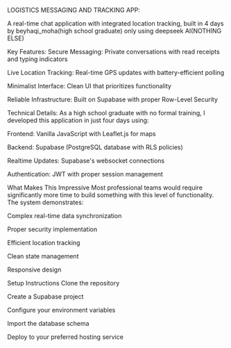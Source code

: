 LOGISTICS MESSAGING AND TRACKING APP:


A real-time chat application with integrated location tracking, built in 4 days by beyhaqi_moha(high school graduate) only using deepseek AI(NOTHING ELSE)



Key Features:
Secure Messaging: Private conversations with read receipts and typing indicators

Live Location Tracking: Real-time GPS updates with battery-efficient polling

Minimalist Interface: Clean UI that prioritizes functionality

Reliable Infrastructure: Built on Supabase with proper Row-Level Security



Technical Details:
As a high school graduate with no formal training, I developed this application in just four days using:

Frontend: Vanilla JavaScript with Leaflet.js for maps

Backend: Supabase (PostgreSQL database with RLS policies)

Realtime Updates: Supabase's websocket connections

Authentication: JWT with proper session management

What Makes This Impressive
Most professional teams would require significantly more time to build something with this level of functionality. The system demonstrates:

Complex real-time data synchronization

Proper security implementation

Efficient location tracking

Clean state management

Responsive design

Setup Instructions
Clone the repository

Create a Supabase project

Configure your environment variables

Import the database schema

Deploy to your preferred hosting service
